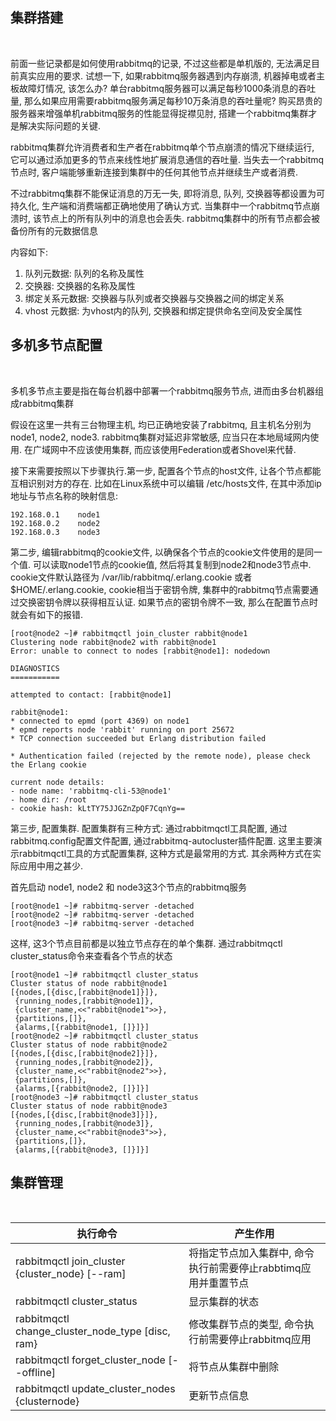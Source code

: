 
## 集群搭建

<br/>

前面一些记录都是如何使用rabbitmq的记录, 不过这些都是单机版的, 无法满足目前真实应用的要求. 试想一下, 如果rabbitmq服务器遇到内存崩溃, 机器掉电或者主板故障灯情况, 该怎么办? 单台rabbitmq服务器可以满足每秒1000条消息的吞吐量, 那么如果应用需要rabbitmq服务满足每秒10万条消息的吞吐量呢? 购买昂贵的服务器来增强单机rabbitmq服务的性能显得捉襟见肘, 搭建一个rabbitmq集群才是解决实际问题的关键.

rabbitmq集群允许消费者和生产者在rabbitmq单个节点崩溃的情况下继续运行, 它可以通过添加更多的节点来线性地扩展消息通信的吞吐量. 当失去一个rabbitmq节点时, 客户端能够重新连接到集群中的任何其他节点并继续生产或者消费.

不过rabbitmq集群不能保证消息的万无一失, 即将消息, 队列, 交换器等都设置为可持久化, 生产端和消费端都正确地使用了确认方式. 当集群中一个rabbitmq节点崩溃时, 该节点上的所有队列中的消息也会丢失. rabbitmq集群中的所有节点都会被备份所有的元数据信息

内容如下:
1) 队列元数据: 队列的名称及属性
2) 交换器: 交换器的名称及属性
3) 绑定关系元数据: 交换器与队列或者交换器与交换器之间的绑定关系
4) vhost 元数据: 为vhost内的队列, 交换器和绑定提供命名空间及安全属性

## 多机多节点配置

<br/>

多机多节点主要是指在每台机器中部署一个rabbitmq服务节点, 进而由多台机器组成rabbitmq集群

假设在这里一共有三台物理主机, 均已正确地安装了rabbitmq, 且主机名分别为 node1, node2, node3. rabbitmq集群对延迟非常敏感, 应当只在本地局域网内使用. 在广域网中不应该使用集群, 而应该使用Federation或者Shovel来代替.

接下来需要按照以下步骤执行.第一步, 配置各个节点的host文件, 让各个节点都能互相识别对方的存在. 比如在Linux系统中可以编辑 /etc/hosts文件, 在其中添加ip地址与节点名称的映射信息:
```shell
192.168.0.1    node1
192.168.0.2    node2
192.168.0.3    node3
```

第二步, 编辑rabbitmq的cookie文件, 以确保各个节点的cookie文件使用的是同一个值. 可以读取node1节点的cookie值, 然后将其复制到node2和node3节点中. cookie文件默认路径为 /var/lib/rabbitmq/.erlang.cookie 或者 $HOME/.erlang.cookie, cookie相当于密钥令牌, 集群中的rabbitmq节点需要通过交换密钥令牌以获得相互认证. 如果节点的密钥令牌不一致, 那么在配置节点时就会有如下的报错.

```shell
[root@node2 ~]# rabbitmqctl join_cluster rabbit@node1
Clustering node rabbit@node2 with rabbit@node1
Error: unable to connect to nodes [rabbit@node1]: nodedown

DIAGNOSTICS
===========

attempted to contact: [rabbit@node1]

rabbit@node1:
* connected to epmd (port 4369) on node1
* epmd reports node 'rabbit' running on port 25672
* TCP connection succeeded but Erlang distribution failed

* Authentication failed (rejected by the remote node), please check the Erlang cookie

current node details:
- node name: 'rabbitmq-cli-53@node1'
- home dir: /root
- cookie hash: kLtTY75JJGZnZpQF7CqnYg==
```

第三步, 配置集群. 配置集群有三种方式: 通过rabbitmqctl工具配置, 通过rabbitmq.config配置文件配置, 通过rabbitmq-autocluster插件配置. 这里主要演示rabbitmqctl工具的方式配置集群, 这种方式是最常用的方式. 其余两种方式在实际应用中用之甚少. 

首先启动 node1, node2 和 node3这3个节点的rabbitmq服务

```shell
[root@node1 ~]# rabbitmq-server -detached
[root@node2 ~]# rabbitmq-server -detached
[root@node3 ~]# rabbitmq-server -detached
```
这样, 这3个节点目前都是以独立节点存在的单个集群. 通过rabbitmqctl cluster_status命令来查看各个节点的状态
```shell
[root@node1 ~]# rabbitmqctl cluster_status
Cluster status of node rabbit@node1
[{nodes,[{disc,[rabbit@node1]}]},
 {running_nodes,[rabbit@node1]},
 {cluster_name,<<"rabbit@node1">>},
 {partitions,[]},
 {alarms,[{rabbit@node1, []}]}]
[root@node2 ~]# rabbitmqctl cluster_status
Cluster status of node rabbit@node2
[{nodes,[{disc,[rabbit@node2]}]},
 {running_nodes,[rabbit@node2]},
 {cluster_name,<<"rabbit@node2">>},
 {partitions,[]},
 {alarms,[{rabbit@node2, []}]}]
[root@node3 ~]# rabbitmqctl cluster_status
Cluster status of node rabbit@node3
[{nodes,[{disc,[rabbit@node3]}]},
 {running_nodes,[rabbit@node3]},
 {cluster_name,<<"rabbit@node3">>},
 {partitions,[]},
 {alarms,[{rabbit@node3, []}]}]
```


## 集群管理

<br/>

| 执行命令 | 产生作用 |
|----------|---------|
| rabbitmqctl join_cluster {cluster_node} [--ram] | 将指定节点加入集群中, 命令执行前需要停止rabbtimq应用并重置节点 |
| rabbitmqctl cluster_status | 显示集群的状态 |
| rabbitmqctl change_cluster_node_type [disc, ram} | 修改集群节点的类型, 命令执行前需要停止rabbitmq应用 |
| rabbitmqctl forget_cluster_node [--offline] | 将节点从集群中删除 |
| rabbitmqctl update_cluster_nodes {clusternode} | 更新节点信息 |

